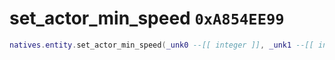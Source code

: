 # set_actor_min_speed `0xA854EE99`

```lua
natives.entity.set_actor_min_speed(_unk0 --[[ integer ]], _unk1 --[[ integer ]])
```